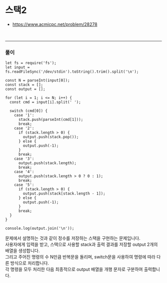 # 스택2
- https://www.acmicpc.net/problem/28278
<br>

---
### 풀이
```
let fs = require('fs');
let input = fs.readFileSync('/dev/stdin').toString().trim().split('\n');

const N = parseInt(input[0]);
const stack = [];
const output = [];

for (let i = 1; i <= N; i++) {
  const cmd = input[i].split(' ');

  switch (cmd[0]) {
    case '1':
      stack.push(parseInt(cmd[1]));
      break;
    case '2':
      if (stack.length > 0) {
        output.push(stack.pop());
      } else {
        output.push(-1);
      }
      break;
    case '3':
      output.push(stack.length);
      break;
    case '4':
      output.push(stack.length > 0 ? 0 : 1);
      break;
    case '5':
      if (stack.length > 0) {
        output.push(stack[stack.length - 1]);
      } else {
        output.push(-1);
      }
      break;
  }
}

console.log(output.join('\n'));

```
문제에서 설명하는 것과 같이 정수를 저장하는 스택을 구현하는 문제입니다.<br>
사용자에게 입력을 받고, 스택으로 사용할 stack과 출력 결과를 저장할 output 2개의 배열을 생성합니다.<br>
그리고 주어진 명령의 수 N만큼 반복문을 돌리며, switch문을 사용하여 명령에 따라 다른 방식으로 처리합니다.<br>
각 명령을 모두 처리한 다음 최종적으로 output 배열을 개행 문자로 구분하여 출력합니다.